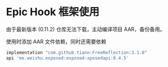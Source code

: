 # Epic Hook 框架使用

[Epic]: https://github.com/tiann/epic

由于最新版本 (0.11.2) 仓库无法下载，主动编译项目 AAR，备份备用。

使用时添加 AAR 文件依赖，同时还需要依赖     

```groovy
implementation "com.github.tiann:FreeReflection:3.1.0"
api 'me.weishu.exposed:exposed-xposedapi:0.4.5'
```